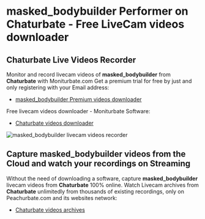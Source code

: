# masked_bodybuilder Performer on Chaturbate - Free LiveCam videos downloader

## Chaturbate Live Videos Recorder

Monitor and record livecam videos of **masked_bodybuilder** from **Chaturbate** with Moniturbate.com
Get a premium trial for free by just and only registering with your Email address:
* [masked_bodybuilder Premium videos downloader](https://moniturbate.com/request-demo-licence-key.html)

Free livecam videos downloader - Moniturbate Software:
* [Chaturbate videos downloader](https://moniturbate.com/moniturbate-download-software.html)

![masked_bodybuilder livecam videos recorder](https://peachurnet.com/templates/moniturbate-software.png)


## Capture masked_bodybuilder videos from the Cloud and watch your recordings on Streaming

Without the need of downloading a software, capture **masked_bodybuilder** livecam videos from **Chaturbate** 100% online.
Watch Livecam archives from **Chaturbate** unlimitedly from thousands of existing recordings, only on Peachurbate.com and its websites network:
* [Chaturbate videos archives](https://peachurnet.com/)